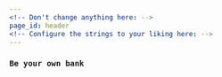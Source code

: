 ```yaml
---
<!-- Don't change anything here: -->
page_id: header
<!-- Configure the strings to your liking here: -->
---
```

###  `Be your own bank`  ###
